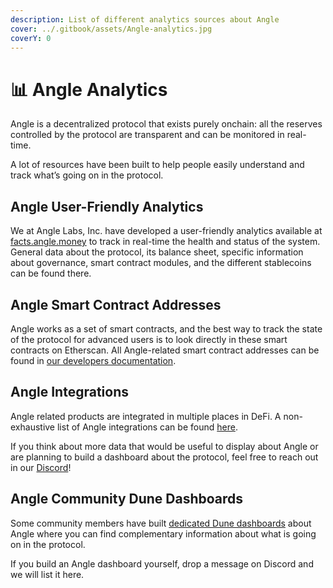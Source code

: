 ```yaml
---
description: List of different analytics sources about Angle
cover: ../.gitbook/assets/Angle-analytics.jpg
coverY: 0
---
```


# 📊 Angle Analytics

Angle is a decentralized protocol that exists purely onchain: all the reserves controlled by the protocol are transparent and can be monitored in real-time.

A lot of resources have been built to help people easily understand and track what’s going on in the protocol.

## Angle User-Friendly Analytics

We at Angle Labs, Inc. have developed a user-friendly analytics available at [facts.angle.money](https://facts.angle.money/) to track in real-time the health and status of the system. General data about the protocol, its balance sheet, specific information about governance, smart contract modules, and the different stablecoins can be found there.

## Angle Smart Contract Addresses

Angle works as a set of smart contracts, and the best way to track the state of the protocol for advanced users is to look directly in these smart contracts on Etherscan. All Angle-related smart contract addresses can be found in [our developers documentation](https://developers.angle.money/overview/smart-contracts).

## Angle Integrations

Angle related products are integrated in multiple places in DeFi. A non-exhaustive list of Angle integrations can be found [here](../links.md).

If you think about more data that would be useful to display about Angle or are planning to build a dashboard about the protocol, feel free to reach out in our [Discord](https://discord.gg/47mmUUwfMu)!

## Angle Community Dune Dashboards

Some community members have built [dedicated Dune dashboards](https://dune.com/SebVentures/Angle-Dashboard) about Angle where you can find complementary information about what is going on in the protocol.

If you build an Angle dashboard yourself, drop a message on Discord and we will list it here.
